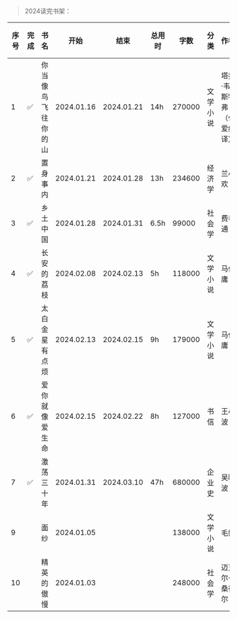 >2024读完书架：

| 序号 | 完成 | 书名 | 开始 | 结束 | 总用时 | 字数 | 分类 | 作者 | 个人评价 | 最推荐 |
| --- | --- |--- |--- |--- |--- |--- |--- |--- |--- |--- |
| 1 | ✅ | 你当像鸟飞往你的山 | 2024.01.16 | 2024.01.21 | 14h | 270000 | 文学小说 | 塔拉·韦斯特弗（任爱红 译） | ⭐⭐⭐⭐⭐ | ✅ |
| 2 | ✅ | 置身事内 | 2024.01.21 | 2024.01.28 | 13h | 234600 | 经济学 | 兰小欢 | ⭐⭐⭐⭐⭐ | ✅ |
| 3 | ✅ | 乡土中国 | 2024.01.28 | 2024.01.31 | 6.5h | 99000 | 社会学 | 费孝通 | ⭐⭐⭐⭐ | |
| 4 | ✅ | 长安的荔枝 | 2024.02.08 | 2024.02.13 | 5h | 118000 | 文学小说 | 马伯庸 | ⭐⭐⭐⭐ | |
| 5 | ✅ | 太白金星有点烦 | 2024.02.13 | 2024.02.15 | 9h | 179000 | 文学小说 | 马伯庸 | ⭐⭐⭐⭐⭐ | ✅ |
| 6 | ✅ | 爱你就像爱生命 | 2024.02.15 | 2024.02.22 | 8h | 127000 | 书信 | 王小波 | ⭐⭐⭐⭐⭐ | ✅ |
| 7 | ✅ | 激荡三十年 | 2024.01.31 | 2024.03.10 | 47h | 680000 | 企业史 | 吴晓波 | ⭐⭐⭐⭐⭐ | ✅ |
| 9 | | 面纱 | 2024.01.05 | | | 138000 | 文学小说 | 毛姆 | | |
| 10 | | 精英的傲慢 | 2024.01.03 | | | 248000 | 社会学 | 迈克尔·桑德尔 | | |
